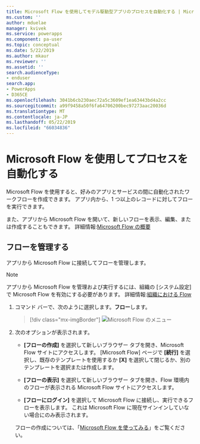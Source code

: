 ```yaml
---
title: Microsoft Flow を使用してモデル駆動型アプリのプロセスを自動化する | Microsoft Docs
ms.custom: ''
author: mduelae
manager: kvivek
ms.service: powerapps
ms.component: pa-user
ms.topic: conceptual
ms.date: 5/22/2019
ms.author: mkaur
ms.reviewer: ''
ms.assetid: ''
search.audienceType:
- enduser
search.app:
- PowerApps
- D365CE
ms.openlocfilehash: 3041b6cb230aec72a5c3609ef1ea63443bd4a2cc
ms.sourcegitcommit: a99f9458a50f6fa64706200bec97273aac20036d
ms.translationtype: MT
ms.contentlocale: ja-JP
ms.lasthandoff: 05/22/2019
ms.locfileid: "66034836"
---
```

# <a name="use-microsoft-flow-to-automate-processes"></a>Microsoft Flow を使用してプロセスを自動化する

Microsoft Flow を使用すると、好みのアプリとサービスの間に自動化されたワークフローを作成できます。 アプリ内から、1 つ以上のレコードに対してフローを実行できます。 

また、アプリから Microsoft Flow を開いて、新しいフローを表示、編集、または作成することもできます。  詳細情報:[Microsoft Flow の概要](https://docs.microsoft.com/flow/getting-started)

## <a name="manage-your-flows"></a>フローを管理する 
アプリから Microsoft Flow に接続してフローを管理します。
  
> [!NOTE]
> アプリから Microsoft Flow を管理および実行するには、組織の [システム設定] で Microsoft Flow を有効にする必要があります。 詳細情報:[組織における Flow](https://docs.microsoft.com/flow/organization-q-and-a) 
  
1. コマンド バーで、次のように選択します。**フロー**します。  
  
   > [!div class="mx-imgBorder"]
   > ![Microsoft Flow のメニュー](media/flow.png "Microsoft Flow のメニュー") 
  
2. 次のオプションが表示されます。  
  
   -   **[フローの作成]** を選択して新しいブラウザー タブを開き、Microsoft Flow サイトにアクセスします。 [Microsoft Flow] ページで **[続行]** を選択し、既存のテンプレートを使用するか **[X]** を選択して閉じるか、別のテンプレートを選択または作成します。  
  
   -   **[フローの表示]** を選択して新しいブラウザー タブを開き、Flow 環境内のフローが表示される Microsoft Flow サイトにアクセスします。  
  
   -   **[フローにログイン]** を選択して Microsoft Flow に接続し、実行できるフローを表示します。 これは Microsoft Flow に現在サインインしていない場合にのみ表示されます。   

    フローの作成については、「[Microsoft Flow を使ってみる](https://docs.microsoft.com/en-us/powerapps/maker/canvas-apps/using-logic-flows#create-a-flow)」をご覧ください。  
    
 
    
  
